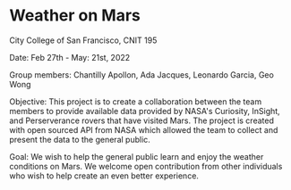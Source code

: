 # Weather on Mars

City College of San Francisco, CNIT 195  

Date: Feb 27th - May: 21st, 2022

Group members: Chantilly Apollon, Ada Jacques, Leonardo Garcia, Geo Wong

Objective: This project is to create a collaboration between the team members to provide available data provided by NASA's Curiosity, InSight, and Perserverance rovers that have visited Mars. The project is created with open sourced API from NASA which allowed the team to collect and present the data to the general public. 

Goal: We wish to help the general public learn and enjoy the weather conditions on Mars. We welcome open contribution from other individuals who wish to help create an even better experience.
